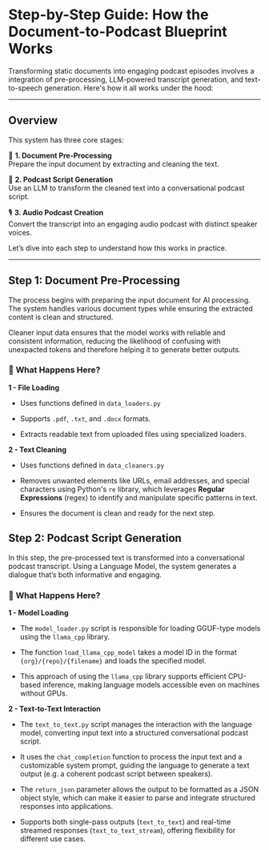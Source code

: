 # **Step-by-Step Guide: How the Document-to-Podcast Blueprint Works**

Transforming static documents into engaging podcast episodes involves a  integration of pre-processing, LLM-powered transcript generation, and text-to-speech generation. Here's how it all works under the hood:

---

## **Overview**
This system has three core stages:


📄 **1. Document Pre-Processing**  
   Prepare the input document by extracting and cleaning the text.

📜 **2. Podcast Script Generation**  
   Use an LLM to transform the cleaned text into a conversational podcast script.

🎙️ **3. Audio Podcast Creation**  
   Convert the transcript into an engaging audio podcast with distinct speaker voices.

Let’s dive into each step to understand how this works in practice.

---

## **Step 1: Document Pre-Processing**

The process begins with preparing the input document for AI processing. The system handles various document types while ensuring the extracted content is clean and structured.

Cleaner input data ensures that the model works with reliable and consistent information, reducing the likelihood of confusing with unexpacted tokens and therefore helping it to generate better outputs.

### 🧠 **What Happens Here?**
 **1 - File Loading**

   - Uses functions defined in `data_loaders.py`

   - Supports `.pdf`, `.txt`, and `.docx` formats.

   - Extracts readable text from uploaded files using specialized loaders.  

 **2 - Text Cleaning**

   - Uses functions defined in `data_cleaners.py`

   - Removes unwanted elements like URLs, email addresses, and special characters using Python's `re` library, which leverages **Regular Expressions** (regex) to identify and manipulate specific patterns in text.

   - Ensures the document is clean and ready for the next step.

## **Step 2: Podcast Script Generation** 

In this step, the pre-processed text is transformed into a conversational podcast transcript. Using a Language Model, the system generates a dialogue that’s both informative and engaging.

### 🧠 **What Happens Here?**

 **1 - Model Loading**  

   - The `model_loader.py` script is responsible for loading GGUF-type models using the `llama_cpp` library.

   - The function `load_llama_cpp_model` takes a model ID in the format `{org}/{repo}/{filename}` and loads the specified model.

   - This approach of using the `llama_cpp` library supports efficient CPU-based inference, making language models accessible even on machines without GPUs.

 **2 - Text-to-Text Interaction**  

   - The `text_to_text.py` script manages the interaction with the language model, converting input text into a structured conversational podcast script.  

   - It uses the `chat_completion` function to process the input text and a customizable system prompt, guiding the language to generate a text output (e.g. a coherent podcast script between speakers).  

   - The `return_json` parameter allows the output to be formatted as a JSON object style, which can make it easier to parse and integrate structured responses into applications.  

   - Supports both single-pass outputs (`text_to_text`) and real-time streamed responses (`text_to_text_stream`), offering flexibility for different use cases.